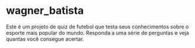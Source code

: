 # wagner_batista
Este é um projeto de quiz de futebol que testa seus conhecimentos sobre o esporte mais popular do mundo. Responda a uma série de perguntas e veja quantas você consegue acertar.

